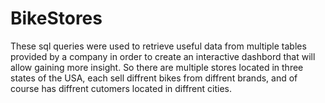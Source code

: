 # BikeStores
These sql queries were used to retrieve useful data from multiple tables provided by a company in order to create an interactive dashbord that will allow gaining more insight.
So there are multiple stores located in three states of the USA, each sell diffrent bikes from diffrent brands, and of course has diffrent cutomers located in diffrent cities.
